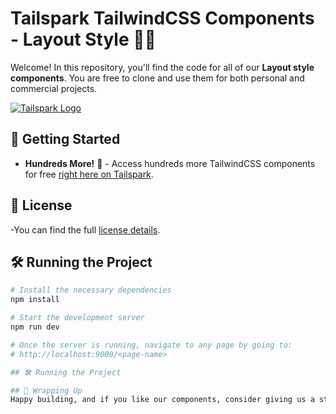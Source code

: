 # Tailspark TailwindCSS Components - Layout Style 🎨✨

Welcome! In this repository, you'll find the code for all of our **Layout style components**. You are free to clone and use them for both personal and commercial projects.

[![Tailspark Logo](https://path.to/your/logo/if/you/have/one.png)](https://tailspark.co/)

## 🚀 Getting Started

- **Hundreds More!** 🎉 - Access hundreds more TailwindCSS components for free [right here on Tailspark](https://tailspark.co/).

## 📄 License

-You can find the full  [license details](https://tailspark.co/license).


## 🛠️ Running the Project

```bash
# Install the necessary dependencies
npm install

# Start the development server
npm run dev

# Once the server is running, navigate to any page by going to:
# http://localhost:9000/<page-name>

## 🛠️ Running the Project

## 🎉 Wrapping Up
Happy building, and if you like our components, consider giving us a star, it motivates us to build more components for the community! ⭐️ 


